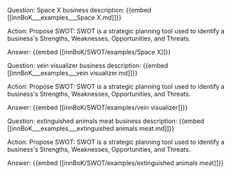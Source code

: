 Question: Space X business description:
{{embed [[innBoK___examples___Space X.md]]}}

Action: Propose SWOT: SWOT is a strategic planning tool used to identify a business's Strengths, Weaknesses, Opportunities, and Threats.

Answer:
{{embed [[innBoK/SWOT/examples/Space X]]}}

Question: vein visualizer business description:
{{embed [[innBoK___examples___vein visualizer.md]]}}

Action: Propose SWOT: SWOT is a strategic planning tool used to identify a business's Strengths, Weaknesses, Opportunities, and Threats.

Answer:
{{embed [[innBoK/SWOT/examples/vein visualizer]]}}

Question: extinguished animals meat business description:
{{embed [[innBoK___examples___extinguished animals meat.md]]}}

Action: Propose SWOT: SWOT is a strategic planning tool used to identify a business's Strengths, Weaknesses, Opportunities, and Threats.

Answer:
{{embed [[innBoK/SWOT/examples/extinguished animals meat]]}}














